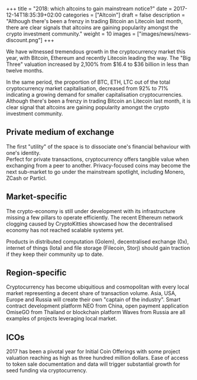 +++
title = "2018: which altcoins to gain mainstream notice?"
date = 2017-12-14T18:35:39+02:00
categories = ["Altcoin"]
draft = false
description = "Although there's been a frenzy in trading Bitcoin an Litecoin last month, there are clear signals that altcoins are gaining popularity amongst the crypto investment community."
weight = 10
images = ["images/news/news-discount.png"]
+++

We have witnessed tremendous growth in the cryptocurrency market this year, with Bitcoin, Ethereum and recently Litecoin leading the way.
The "Big Three" valuation increased by 2,100% from $16.4 to $36 billion in less than twelve months.

In the same period, the proportion of BTC, ETH, LTC out of the total cryptocurrency market capitalisation, decreased from 92% to 71% indicating a growing demand for smaller capitalisation cryptocurrencies.
Although there's been a frenzy in trading Bitcoin an Litecoin last month, it is clear signal that altcoins are gaining popularity amongst the crypto investment community.

## Private medium of exchange

The first "utility" of the space is to dissociate one's financial behaviour with one's identity.  
Perfect for private transactions, cryptocurrency offers tangible value when exchanging from a peer to another. 
Privacy-focused coins may become the next sub-market to go under the mainstream spotlight, including Monero, ZCash or Particl.

## Market-specific

The crypto-economy is still under development with its infrastructure missing a few pillars to operate efficiently. The recent Ethereum network clogging caused by CryptoKitties showcased how the decentralised economy has not reached scalable systems yet.

Products in distributed computation (Golem), decentralised exchange (0x), internet of things (Iota) and file storage (Filecoin, Storj) should gain traction if they keep their community up to date.


## Region-specific

Cryptocurrency has become ubiquitious and cosmopolitan with every local market representing a decent share of transaction volume. Asia, USA, Europe and Russia will create their own "captain of the industry".
Smart contract development platform NEO from China, open payment application OmiseGO from Thailand or blockchain platform Waves from Russia are all examples of projects leveraging local market.

## ICOs

2017 has been a pivotal year for Initial Coin Offerings with some project valuation reaching as high as three hundred million dollars. Ease of access to token sale documentation and data will trigger substantial growth for seed funding via cryptocurrency.

